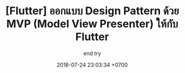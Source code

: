 ---
layout: post
title:  "[Flutter] ออกแบบ Design Pattern ด้วย MVP (Model View Presenter) ให้กับ Flutter"
short_description: "แน่นอนว่าการที่เราจะเลือกใช้ Design Pattern สักตัวย่อมมีเหตุผล และเหตุผลที่โพสนี้เลือกใช้ MVP คืออะไรมาดูกัน"
date:   2018-07-24 23:03:34 +0700
categories: flutter
tags: [flutter]
cover_image: /assets/images/flutter/03.png
author: "end try"
---